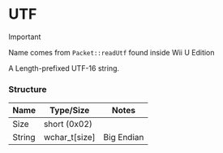 ﻿# UTF

> [!IMPORTANT]
> Name comes from `Packet::readUtf` found inside Wii U Edition   

A Length-prefixed UTF-16 string.

### Structure
| Name   | Type/Size     | Notes      |
|--------|---------------|------------|
| Size   | short (0x02)  |            |
| String | wchar_t[size] | Big Endian |
